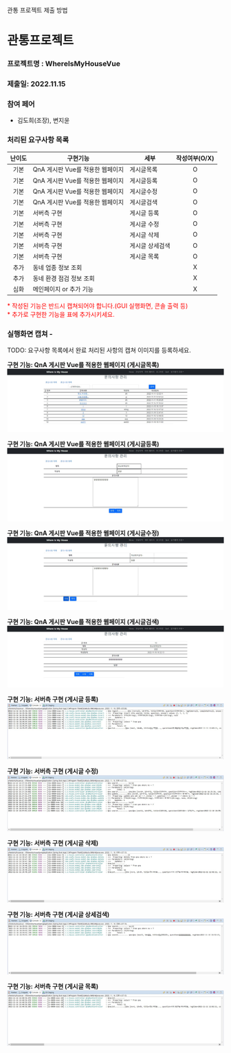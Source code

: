 관통 프로젝트 제출 방법

# 관통프로젝트
### 프로젝트명 : WhereIsMyHouseVue
### 제출일: 2022.11.15
### 참여 페어
- 김도희(조장), 변지윤

### 처리된 요구사항 목록
|난이도|구현기능|세부|작성여부(O/X)|
|:---:|---|---|:---:|
|기본|QnA 게시판 Vue를 적용한 웹페이지|게시글목록|O|
|기본|QnA 게시판 Vue를 적용한 웹페이지|게시글등록|O|
|기본|QnA 게시판 Vue를 적용한 웹페이지|게시글수정|O|
|기본|QnA 게시판 Vue를 적용한 웹페이지|게시글검색|O|
|기본|서버측 구현|게시글 등록|O|
|기본|서버측 구현|게시글 수정|O|
|기본|서버측 구현|게시글 삭제|O|
|기본|서버측 구현|게시글 상세검색|O|
|기본|서버측 구현|게시글 목록|O|
|추가|동네 업종 정보 조회||X|
|추가|동네 환경 점검 정보 조회||X|
|심화|메인페이지 or 추가 기능||X|

<span style="color:red">
* 작성된 기능은 반드시 캡쳐되어야 합니다.(GUI 실행화면, 콘솔 출력 등)<br>
* 추가로 구현한 기능을 표에 추가시키세요.
</span>

### 실행화면 캡쳐 - 
TODO: 요구사항 목록에서 완료 처리된 사항의 캡쳐 이미지를 등록하세요.


**구현 기능: QnA 게시판 Vue를 적용한 웹페이지 (게시글목록)**
![실행화면캡쳐](./capture_vue/%EA%B2%8C%EC%8B%9C%EA%B8%80%EB%AA%A9%EB%A1%9D.jpg)

**구현 기능: QnA 게시판 Vue를 적용한 웹페이지 (게시글등록)**
![실행화면캡쳐](./capture_vue/%EA%B2%8C%EC%8B%9C%EA%B8%80%EB%93%B1%EB%A1%9D.jpg)

**구현 기능: QnA 게시판 Vue를 적용한 웹페이지 (게시글수정)**
![실행화면캡쳐](./capture_vue/%EA%B2%8C%EC%8B%9C%EA%B8%80%EC%88%98%EC%A0%95.jpg)

**구현 기능: QnA 게시판 Vue를 적용한 웹페이지 (게시글검색)**
![실행화면캡쳐](./capture_vue/%EA%B2%8C%EC%8B%9C%EA%B8%80%EA%B2%80%EC%83%89.jpg)

**구현 기능: 서버측 구현 (게시글 등록)**
![실행화면캡쳐](./capture_vue/%EA%B2%8C%EC%8B%9C%EA%B8%80%EB%93%B1%EB%A1%9D_%EC%84%9C%EB%B2%84.jpg)

**구현 기능: 서버측 구현 (게시글 수정)**
![실행화면캡쳐](./capture_vue/%EA%B2%8C%EC%8B%9C%EA%B8%80%EC%88%98%EC%A0%95_%EC%84%9C%EB%B2%84.jpg)

**구현 기능: 서버측 구현 (게시글 삭제)**
![실행화면캡쳐](./capture_vue/%EA%B2%8C%EC%8B%9C%EA%B8%80%EC%82%AD%EC%A0%9C_%EC%84%9C%EB%B2%84.jpg)

**구현 기능: 서버측 구현 (게시글 상세검색)**
![실행화면캡쳐](./capture_vue/%EA%B2%8C%EC%8B%9C%EA%B8%80%EC%83%81%EC%84%B8%EA%B2%80%EC%83%89_%EC%84%9C%EB%B2%84.jpg)

**구현 기능: 서버측 구현 (게시글 목록)**
![실행화면캡쳐](./capture_vue/%EA%B2%8C%EC%8B%9C%EA%B8%80%EB%AA%A9%EB%A1%9D_%EC%84%9C%EB%B2%84.jpg)